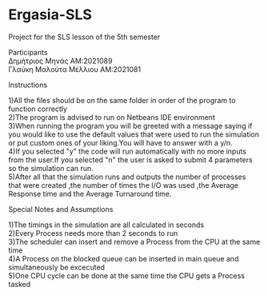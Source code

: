 # Ergasia-SLS
Project for the SLS lesson of the 5th semester 

Participants      
Δημήτριος Μηνάς ΑΜ:2021089      
Γλαύκη Μαλούτα Μέλλιου ΑΜ:2021081      


Instructions     

1)All the files should be on the same folder in order of the program to function correctly     
2)The program is advised to run on Netbeans IDE environment     
3)When running the program you will be greeted with a message saying if you would like to use the default values that were used to run the simulation or put custom ones of your liking.You will have to answer with a y/n.        
4)If you selected "y" the code will run automatically with no more inputs from the user.If you selected "n" the user is asked to submit 4 parameters so the simulation can run.     
5)After all that the simulation runs and outputs the number of processes that were created ,the number of times the I/O was used ,the Average Response time and the Average Turnaround time.    

     

Special Notes and Assumptions  
  
1)The timings in the simulation are all calculated in seconds       
2)Every Process needs more than 2 seconds to run     
3)The scheduler can insert and remove a Process from the  CPU at the same time      
4)A Process on the blocked queue can be inserted in main queue and simultaneously be excecuted      
5)One CPU cycle can be done at the same time the CPU gets a Process tasked      
